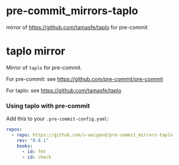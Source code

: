 [//]: # "DO NOT CHANGE THIS FILE BUT ITS TEMPLATE `.github/scripts/readme-template.md`"

# pre-commit_mirrors-taplo

mirror of https://github.com/tamasfe/taplo for pre-commit

# taplo mirror

Mirror of `taplo` for pre-commit.

For pre-commit: see https://github.com/pre-commit/pre-commit

For taplo: see https://github.com/tamasfe/taplo

### Using taplo with pre-commit

Add this to your `.pre-commit-config.yaml`:

```yaml
repos:
  - repo: https://github.com/s-weigand/pre-commit_mirrors-taplo
    rev: "0.8.1"
    hooks:
      - id: fmt
      - id: check
```
